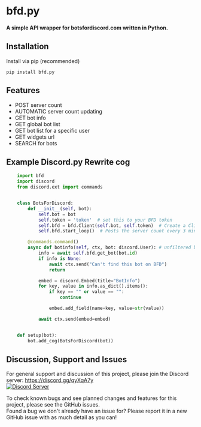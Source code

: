 # bfd.py
**A simple API wrapper for botsfordiscord.com written in Python.**

## Installation

Install via pip (recommended)

    pip install bfd.py

## Features

* POST server count
* AUTOMATIC server count updating
* GET bot info
* GET global bot list
* GET bot list for a specific user
* GET widgets url
* SEARCH for bots

## Example Discord.py Rewrite cog


```Python
    import bfd
    import discord
    from discord.ext import commands


    class BotsForDiscord:
        def __init__(self, bot):
            self.bot = bot
            self.token = 'token'  # set this to your BFD token
            self.bfd = bfd.Client(self.bot, self.token)  # Create a Client instance
            self.bfd.start_loop()  # Posts the server count every 3 minutes

        @commands.command()
        async def botinfo(self, ctx, bot: discord.User): # unfiltered botinfo, you should not use this, it's shit but it shows the behavior
            info = await self.bfd.get_bot(bot.id)
            if info is None:
                await ctx.send("Can't find this bot on BFD")
                return

            embed = discord.Embed(title="BotInfo")
            for key, value in info.as_dict().items():
                if key == "" or value == "":
                    continue

                embed.add_field(name=key, value=str(value))

            await ctx.send(embed=embed)


    def setup(bot):
        bot.add_cog(BotsForDiscord(bot))
```

## Discussion, Support and Issues
For general support and discussion of this project, please join the Discord server: https://discord.gg/qyXqA7y \
[![Discord Server](https://discordapp.com/api/guilds/204663881799303168/widget.png?style=banner2)](https://discord.gg/qyXqA7y)

To check known bugs and see planned changes and features for this project, please see the GitHub issues.\
Found a bug we don't already have an issue for? Please report it in a new GitHub issue with as much detail as you can!